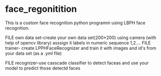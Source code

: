 # face_regonitition
This is a custom face recognition python programm using LBPH face recognition.

FILE own data set-create your own data set(200*200) using camera (with help of opencv library) asssign it labels in numeric sequence 1,2....
FILE  trainer- create LPPHFaceRecognizer and train it with images and id's from your data set (as a   .yml file)

FILE recognizer-use casscade classifier to detect faceas and use your model to predict those detectd faces
